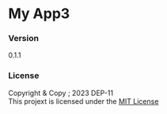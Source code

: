 # My App3 

### Version
0.1.1

### License

Copyright & Copy ; 2023 DEP-11 <br>
This projext is licensed under the [MIT License](License.txt)